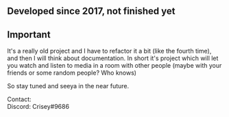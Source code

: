 ## Developed since 2017, not finished yet

## Important
It's a really old project and I have to refactor it a bit (like the fourth time), and then I will think about documentation.
In short it's project which will let you watch and listen to media in a room with other people (maybe with your friends or some random people? Who knows)

So stay tuned and seeya in the near future.

Contact:<br>
Discord: Crisey#9686
